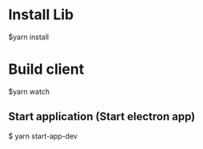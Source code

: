 # Install Lib
$yarn install

# Build client
$yarn watch

## Start application (Start electron app)
$ yarn start-app-dev
